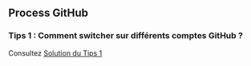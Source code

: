 ## Process GitHub

### Tips 1 : Comment switcher sur différents comptes GitHub ?

Consultez [Solution du Tips 1](https://github.com/maxwell-balla/tips-github-account/blob/master/managing-multiple-github-accounts.md)
